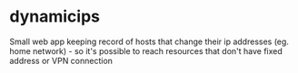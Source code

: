 # dynamicips
Small web app keeping record of hosts that change their ip addresses (eg. home network) - so it's possible to reach resources that don't have fixed address or VPN connection
